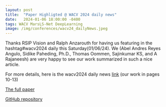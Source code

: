 ```yaml
---
layout: post
title:  "Paper Highligted @ WACV 2024 daily news"
date:   2024-01-06 18:00:00 -0400
tags: WACV MarsLS-Net DeepLearning
image: /img/conferences/wacv24_dailyNews.jpeg
---
```


Thanks RSIP Vision and Ralph Anzarouth for having us featuring in the hashtag#wacv2024 daily this Saturday(01/06/24). We (Abel Andres Reyes Angulo, Sidike Paheding, Ph.D., Thomas Oommen, Sajinkumar KS, and A Rajaneesh) are very happy to see our work summarized in such a nice article.

For more details, here is the wacv2024 daily news [link](https://www.rsipvision.com/WACV2024-Saturday/) (our work in pages 10-13)

[The full paper](https://lnkd.in/gMFu5WsP)

[GitHub repository](https://lnkd.in/gVi5VMcu)

